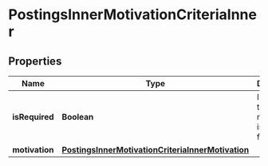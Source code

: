 

# PostingsInnerMotivationCriteriaInner


## Properties

| Name | Type | Description | Notes |
|------------ | ------------- | ------------- | -------------|
|**isRequired** | **Boolean** | Indicates if this motivation is required for this job. |  [optional] |
|**motivation** | [**PostingsInnerMotivationCriteriaInnerMotivation**](PostingsInnerMotivationCriteriaInnerMotivation.md) |  |  [optional] |



